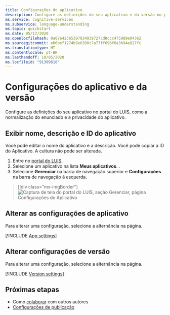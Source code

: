 ```yaml
---
title: Configurações do aplicativo
description: Configure as definições do seu aplicativo e da versão no portal do LUIS, como a normalização do enunciado e a privacidade do aplicativo.
ms.service: cognitive-services
ms.subservice: language-understanding
ms.topic: quickstart
ms.date: 05/17/2020
ms.openlocfilehash: 0a07e423b5307934938727cd8ccc475989e04362
ms.sourcegitcommit: eb6bef1274b9e6390c7a77ff69bf6a3b94e827fc
ms.translationtype: HT
ms.contentlocale: pt-BR
ms.lasthandoff: 10/05/2020
ms.locfileid: "91309618"
---
```

# <a name="application-and-version-settings"></a>Configurações do aplicativo e da versão

Configure as definições do seu aplicativo no portal do LUIS, como a normalização do enunciado e a privacidade do aplicativo.

## <a name="view-application-name-description-and-id"></a>Exibir nome, descrição e ID do aplicativo

Você pode editar o nome do aplicativo e a descrição. Você pode copiar a ID do Aplicativo. A cultura não pode ser alterada.

1. Entre no [portal do LUIS](https://www.luis.ai).
1. Selecione um aplicativo na lista **Meus aplicativos**.
.
1. Selecione **Gerenciar** na barra de navegação superior e **Configurações** na barra de navegação à esquerda.

> [!div class="mx-imgBorder"]
> ![Captura de tela do portal do LUIS, seção Gerenciar, página Configurações do Aplicativo](media/app-settings/luis-portal-manage-section-application-settings.png)


## <a name="change-application-settings"></a>Alterar as configurações de aplicativo

Para alterar uma configuração, selecione a alternância na página.

[!INCLUDE [App settings](includes/app-settings.md)]

## <a name="change-version-settings"></a>Alterar configurações de versão

Para alterar uma configuração, selecione a alternância na página.

[!INCLUDE [Version settings](includes/app-version-settings.md)]

## <a name="next-steps"></a>Próximas etapas

* Como [colaborar](luis-how-to-collaborate.md) com outros autores
* [Configurações de publicação](luis-how-to-publish-app.md#configuring-publish-settings)